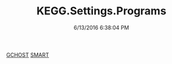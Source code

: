 ﻿---
title: KEGG.Settings.Programs
date: 6/13/2016 6:38:04 PM
---

[GCHOST](T-KEGG.Settings.Programs.GCHOST.html)
[SMART](T-KEGG.Settings.Programs.SMART.html)
